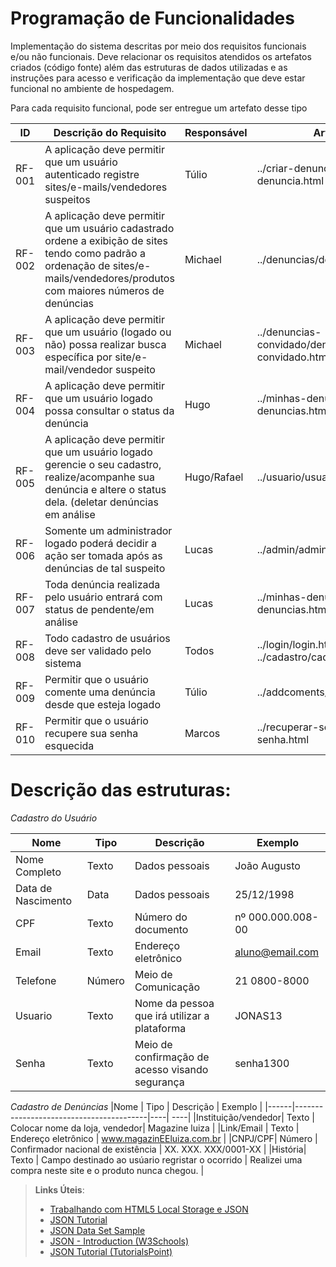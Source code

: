 # Programação de Funcionalidades

Implementação do sistema descritas por meio dos requisitos funcionais e/ou não funcionais. Deve relacionar os requisitos atendidos os artefatos criados (código fonte) além das estruturas de dados utilizadas e as instruções para acesso e verificação da implementação que deve estar funcional no ambiente de hospedagem.

Para cada requisito funcional, pode ser entregue um artefato desse tipo

|ID    | Descrição do Requisito  | Responsável | Artefato |
|------|-----------------------------------------|----| ----|
|RF-001 | A aplicação deve permitir que um usuário autenticado registre sites/e-mails/vendedores suspeitos | Túlio |../criar-denuncia/criar-denuncia.html |
|RF-002| A aplicação deve permitir que um usuário cadastrado ordene a exibição de sites tendo como padrão a ordenação de sites/e-mails/vendedores/produtos com maiores números de denúncias | Michael  |../denuncias/denuncias.html |
|RF-003| A aplicação deve permitir que um usuário (logado ou não) possa realizar busca específica por site/e-mail/vendedor suspeito | Michael  |../denuncias-convidado/denuncias-convidado.html |
|RF-004| A aplicação deve permitir que um usuário logado possa consultar o status da denúncia | Hugo |../minhas-denuncias/minhas-denuncias.html |
|RF-005| A aplicação deve permitir que um usuário logado gerencie o seu cadastro, realize/acompanhe sua denúncia e altere o status dela. (deletar denúncias em análise | Hugo/Rafael |../usuario/usuario.html  |
|RF-006| Somente um administrador logado poderá decidir a ação ser tomada após as denúncias de tal suspeito | Lucas | ../admin/admin.html |
|RF-007| Toda denúncia realizada pelo usuário entrará com status de pendente/em análise | Lucas |../minhas-denuncias/minhas-denuncias.html|
|RF-008| Todo cadastro de usuários deve ser validado pelo sistema | Todos | ../login/login.html  ../cadastro/cadastro.html |
|RF-009| Permitir que o usuário comente uma denúncia desde que esteja logado | Túlio  |../addcoments/addcoments.html | 
|RF-010| Permitir que o usuário recupere sua senha esquecida | Marcos | ../recuperar-senha/recuperar-senha.html |

# Descrição das estruturas:

*Cadastro do Usuário*

|Nome  | Tipo  | Descrição | Exemplo |
|------|-----------------------------------------|----| ----|
| Nome Completo| Texto | Dados pessoais | João Augusto|
| Data de Nascimento| Data | Dados pessoais | 25/12/1998|
|CPF | Texto | Número do documento | nº 000.000.008-00 |
|Email | Texto | Endereço eletrônico | aluno@email.com |
|Telefone| Número | Meio de Comunicação | 21 0800-8000 |
|Usuario | Texto | Nome da pessoa que irá utilizar a plataforma | JONAS13 |
|Senha| Texto | Meio de confirmação de acesso visando segurança | senha1300 |

*Cadastro de Denúncias*
|Nome  | Tipo  | Descrição | Exemplo |
|------|-----------------------------------------|----| ----|
|Instituição/vendedor| Texto | Colocar nome da loja, vendedor| Magazine luiza  |
|Link/Email  | Texto | Endereço eletrônico | www.magazinEEluiza.com.br |
|CNPJ/CPF| Número | Confirmador nacional de existência | XX. XXX. XXX/0001-XX |
|História| Texto | Campo destinado ao usúario regristar o ocorrido | Realizei uma compra neste site e o produto nunca chegou. |


> **Links Úteis**:
>
> - [Trabalhando com HTML5 Local Storage e JSON](https://www.devmedia.com.br/trabalhando-com-html5-local-storage-e-json/29045)
> - [JSON Tutorial](https://www.w3resource.com/JSON)
> - [JSON Data Set Sample](https://opensource.adobe.com/Spry/samples/data_region/JSONDataSetSample.html)
> - [JSON - Introduction (W3Schools)](https://www.w3schools.com/js/js_json_intro.asp)
> - [JSON Tutorial (TutorialsPoint)](https://www.tutorialspoint.com/json/index.htm)
